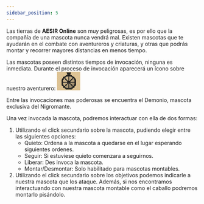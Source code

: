 ```yaml
---
sidebar_position: 5
---
```


Las tierras de **AESIR Online** son muy peligrosas, es por ello que la compañía de una mascota nunca vendrá mal.
Existen mascotas que te ayudarán en el combate con aventureros y criaturas, y otras que podrás montar y recorrer mayores distancias en menos tiempo.

Las mascotas poseen distintos tiempos de invocación, ninguna es inmediata. Durante el proceso de invocación aparecerá un ícono sobre nuestro aventurero: ![Invacación Cooldown](/interactions/pets/pets_clock.png)

Entre las invocaciones mas poderosas se encuentra el Demonio, mascota exclusiva del Nigromante.

Una vez invocada la mascota, podremos interactuar con ella de dos formas: 
1)	Utilizando el click secundario sobre la mascota, pudiendo elegir entre las siguientes opciones: 
      -	Quieto: Ordena a la mascota a quedarse en el lugar esperando siguientes ordenes.
      -	Seguir: Si estuviese quieto comenzara a seguirnos.
      -	Liberar: Des invoca la mascota.
      -	Montar/Desmontar: Solo habilitado para mascotas montables.
2)	Utilizando el click secundario sobre los objetivos podemos indicarle a nuestra mascota que los ataque. 
Además, si nos encontramos interactuando con nuestra mascota montable como el caballo podremos montarlo pisándolo.
